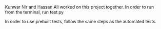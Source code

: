 Kunwar Nir and Hassan Ali worked on this project together. In order to run from the terminal, run test.py

In order to use prebuilt tests, follow the same steps as the automated tests.
